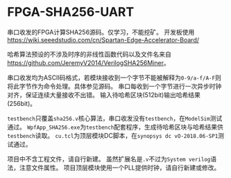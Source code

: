 # FPGA-SHA256-UART

串口收发的FPGA计算SHA256源码。仅学习，不能挖矿。
开发板使用<https://wiki.seeedstudio.com/cn/Spartan-Edge-Accelerator-Board/>

哈希算法预设的不涉及时序的非线性函数代码以及文件名来自<https://github.com/JeremyV2014/VerilogSHA256Miner>。

串口收发均为ASCII码格式，若模块接收到一个字节不能被解释为`0-9/a-f/A-F`则将此字节作为命令处理。具体参见源码。
串口每收到一个字节进行一次异步时钟对齐，保证连续大量接收不出错。
输入待哈希区块(512bit)输出哈希结果(256bit)。

`testbench`只覆盖`sha256.v`核心算法，串口收发没有`testbench`，在`ModelSim`测试通过。
`WpfApp_SHA256.exe`为`testbench`配套程序，生成待哈希区块与哈希结果供`testbench`读取。
`cu.tcl`为顶层模块DC脚本，在`synopsys dc vO-2018.06-SP1`测试通过。

项目中不含工程文件，请自行新建。
虽然扩展名是`.v`不过为`System verilog`语法，注意文件属性。
项目顶层模块使用一个PLL提供时钟，请自行新建或修改。
